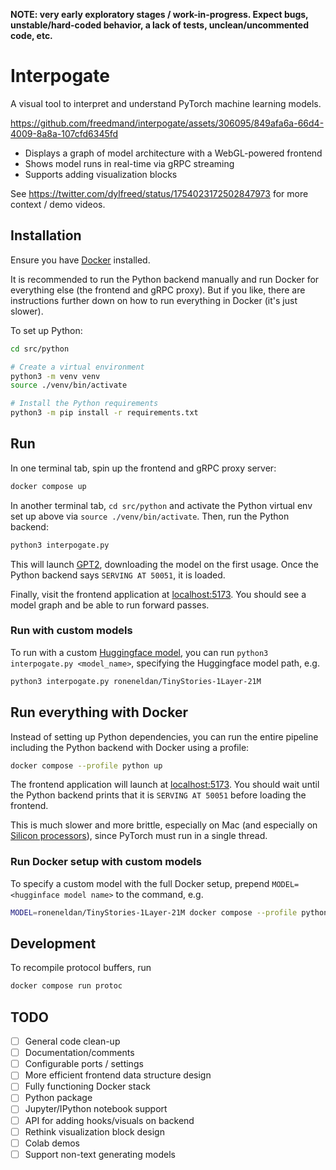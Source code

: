 **NOTE: very early exploratory stages / work-in-progress. Expect bugs, unstable/hard-coded behavior, a lack of tests, unclean/uncommented code, etc.**

# Interpogate

A visual tool to interpret and understand PyTorch machine learning models.

https://github.com/freedmand/interpogate/assets/306095/849afa6a-66d4-4009-8a8a-107cfd6345fd

- Displays a graph of model architecture with a WebGL-powered frontend
- Shows model runs in real-time via gRPC streaming
- Supports adding visualization blocks

See https://twitter.com/dylfreed/status/1754023172502847973 for more context / demo videos.

## Installation

Ensure you have [Docker](https://docs.docker.com/engine/install/) installed.

It is recommended to run the Python backend manually and run Docker for everything else (the frontend and gRPC proxy). But if you like, there are instructions further down on how to run everything in Docker (it's just slower).

To set up Python:

```sh
cd src/python

# Create a virtual environment
python3 -m venv venv
source ./venv/bin/activate

# Install the Python requirements
python3 -m pip install -r requirements.txt
```

## Run

In one terminal tab, spin up the frontend and gRPC proxy server:

```sh
docker compose up
```

In another terminal tab, `cd src/python` and activate the Python virtual env set up above via `source ./venv/bin/activate`. Then, run the Python backend:

```sh
python3 interpogate.py
```

This will launch [GPT2](<[GPT2](https://huggingface.co/openai-community/gpt2)>), downloading the model on the first usage. Once the Python backend says `SERVING AT 50051`, it is loaded.

Finally, visit the frontend application at [localhost:5173](http://localhost:5173/). You should see a model graph and be able to run forward passes.

### Run with custom models

To run with a custom [Huggingface model](https://huggingface.co/models), you can run `python3 interpogate.py <model_name>`, specifying the Huggingface model path, e.g.

```sh
python3 interpogate.py roneneldan/TinyStories-1Layer-21M
```

## Run everything with Docker

Instead of setting up Python dependencies, you can run the entire pipeline including the Python backend with Docker using a profile:

```sh
docker compose --profile python up
```

The frontend application will launch at [localhost:5173](http://localhost:5173/). You should wait until the Python backend prints that it is `SERVING AT 50051` before loading the frontend.

This is much slower and more brittle, especially on Mac (and especially on [Silicon processors](https://github.com/pytorch/serve/issues/2273)), since PyTorch must run in a single thread.

### Run Docker setup with custom models

To specify a custom model with the full Docker setup, prepend `MODEL=<hugginface model name>` to the command, e.g.

```sh
MODEL=roneneldan/TinyStories-1Layer-21M docker compose --profile python up
```

## Development

To recompile protocol buffers, run

```sh
docker compose run protoc
```

## TODO

- [ ] General code clean-up
- [ ] Documentation/comments
- [ ] Configurable ports / settings
- [ ] More efficient frontend data structure design
- [ ] Fully functioning Docker stack
- [ ] Python package
- [ ] Jupyter/IPython notebook support
- [ ] API for adding hooks/visuals on backend
- [ ] Rethink visualization block design
- [ ] Colab demos
- [ ] Support non-text generating models
